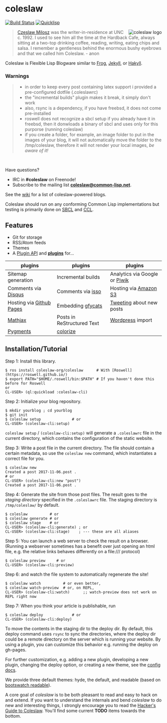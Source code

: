 # coleslaw

[![Build Status](https://travis-ci.org/coleslaw-org/coleslaw.svg?branch=master)](https://travis-ci.org/kingcons/coleslaw)
[![Quicklisp](http://quickdocs.org/badge/coleslaw.svg)](http://quickdocs.org/coleslaw/)

<img src="https://raw.github.com/redline6561/coleslaw/master/themes/hyde/css/logo_medium.jpg" alt="coleslaw logo" align="right"/>

> [Czeslaw Milosz](http://blog.redlinernotes.com/tag/milosz.html) was the writer-in-residence at UNC c. 1992.
> I used to see him all the time at the Hardback Cafe, always sitting at a two-top
> drinking coffee, reading, writing, eating chips and salsa. I remember a gentleness
> behind the enormous bushy eyebrows and that we called him Coleslaw. - anon

Coleslaw is Flexible Lisp Blogware similar to [Frog](https://github.com/greghendershott/frog), [Jekyll](http://jekyllrb.com/), or [Hakyll](http://jaspervdj.be/hakyll/).

### Warnings
> - in order to keep every post containing latex support i provided a pre-configured dotfile (.coleslawrc) <br>
> - the "incremental builds" plugin makes it break, it simply don't work <br>
> - also, rsync is a dependency, if you have freebsd, it does not come pre-installed <br>
> - roswell does not recognize a sbcl setup if you already have it in freebsd, then it donwloads a binary of sbcl and uses only for this purporse (running coleslaw) <br>
> - if you create a folder, for example, an image folder to put in the images of your blog, it will not automatically move the folder to the /tmp/coleslaw, therefore it will not render your local images, *be aware of it!* <br>
<br>

Have questions? 
- IRC in **#coleslaw** on Freenode!
- Subscribe to the mailing list [**coleslaw@common-lisp.net**](https://mailman.common-lisp.net/listinfo/coleslaw).

See the [wiki](https://github.com/redline6561/coleslaw/wiki/Example-sites) for a list of coleslaw-powered blogs.

Coleslaw should run on any conforming Common Lisp implementations but
testing is primarily done on [SBCL](http://www.sbcl.org/) and [CCL](http://ccl.clozure.com/).

## Features

* Git for storage
* RSS/Atom feeds
* Themes
* A [Plugin API](docs/plugin-api.md) and [**plugins**](docs/plugin-use.md) for...

| plugins                                                | plugins                                      | plugins                                               |
|--------------------------------------------------------|----------------------------------------------|-------------------------------------------------------|
| Sitemap generation                                     | Incremental builds                           | Analytics via Google or [Piwik](http://www.piwik.org) |
| Comments via [Disqus](http://disqus.com/)              | Comments via [isso](http://posativ.org/isso) | Hosting via  [Amazon S3](http://aws.amazon.com/s3/)   |
| Hosting via [Github Pages](https://pages.github.com/)  | Embedding [gfycats](http://gfycat.com/)      | [Tweeting](http://twitter.com/) about new posts       |
| [Mathjax](http://mathjax.org/)                         | Posts in ReStructured Text                   | [Wordpress](http://wordpress.org/) import             |
| [Pygments](http://pygments.org/)                       | [colorize](http://www.cliki.net/colorize)    |                                                       |


## Installation/Tutorial

<!-- Don't let the first user select from multiple choises -->

Step 1: Install this library.

```
$ ros install coleslaw-org/coleslaw      # With [Roswell](https://roswell.github.io/)
$ export PATH="$HOME/.roswell/bin:$PATH" # If you haven't done this before for Roswell
or
CL-USER> (ql:quickload :coleslaw-cli)
```

Step 2: Initialize your blog repository.

``` 
$ mkdir yourblog ; cd yourblog
$ git init
$ coleslaw setup              # or
CL-USER> (coleslaw-cli:setup)
```

`coleslaw setup` / `(coleslaw-cli:setup)` will generate a `.coleslawrc` file in
the current directory, which contains the configuration of the static website.

Step 3: Write a post file in the current directory.
The file should contain a certain metadata, so use the `coleslaw new` command,
which instantiates a correct file for you.

```
$ coleslaw new
Created a post 2017-11-06.post .
# or 
CL-USER> (coleslaw-cli:new "post")
Created a post 2017-11-06.post .
```

Step 4: Generate the site from those post files.
The result goes to the *staging directory* specified in the `.coleslawrc` file.
The staging directory is `/tmp/coleslaw/` by default.

```
$ coleslaw          # or
$ coleslaw generate # or
$ coleslaw stage    # or
CL-USER> (coleslaw-cli:generate) ; or
CL-USER> (coleslaw-cli:stage)    ; --- these are all aliases
```

Step 5: You can launch a web server to check the result on a browser.
(Running a webserver sometimes has a benefit over just opening an html file,
e.g. the relative links behaves differently on a file:/// protocol)

```
$ coleslaw preview     # or
CL-USER> (coleslaw-cli:preview)
```

Step 6: and watch the file system to automatically regenerate the site!

```
$ coleslaw watch          # or even better,
$ coleslaw watch-preview  # or, on REPL,
CL-USER> (coleslaw-cli:watch)      ;; watch-preview does not work on REPL right now
```

Step 7: When you think your article is publishable, run

```
$ coleslaw deploy             # or
CL-USER> (coleslaw-cli:deploy)
```

To move the contents in the staging dir to the deploy dir.
By default, this deploy command uses `rsync` to sync the directories,
where the deploy dir could be a remote directory on the server which is running your website.
By using a plugin, you can customize this behavior e.g. running the deploy on gh-pages.

For further customization, e.g. adding a new plugin, developing a new plugin, changing the deploy option, or creating a new theme,
see the [config docs](docs).

We provide three default themes: hyde, the default, and readable (based on
[bootswatch readable](http://bootswatch.com/readable/)).

A core goal of *coleslaw* is to be both pleasant to read and easy to
hack on and extend. If you want to understand the internals and bend
*coleslaw* to do new and interesting things, I strongly encourage you
to read the [Hacker's Guide to Coleslaw][hackers]. You'll find some
current **TODO** items towards the bottom.

[hackers]: docs/hacking.md
